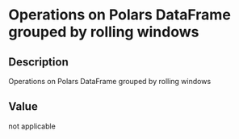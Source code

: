 

# Operations on Polars DataFrame grouped by rolling windows

## Description

Operations on Polars DataFrame grouped by rolling windows

## Value

not applicable
